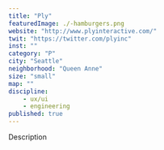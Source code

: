 ```yaml
---
title: "Ply"
featuredImage: ./-hamburgers.png
website: "http://www.plyinteractive.com/"
twit: "https://twitter.com/plyinc"
inst: ""
category: "P"
city: "Seattle"
neighborhood: "Queen Anne"
size: "small"
map: ""
discipline:
    - ux/ui
    - engineering
published: true
---
```


Description
